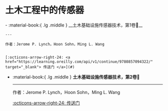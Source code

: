 # 土木工程中的传感器

<div class="grid cards" markdown>
-   :material-book:{ .lg .middle } __土木基础设施传感器技术，第1卷🎯__
    
    ---
    
    作者：Jerome P. Lynch，Hoon Sohn，Ming L. Wang
    
    
    [:octicons-arrow-right-24: <a href="https://learning.oreilly.com/api/v1/continue/9780857094322/" target="_blank"> 传送门 </a>](#)

-   :material-book:{ .lg .middle } __土木基础设施传感器技术，第2卷🎯__
    
    ---
    
    作者：Jerome P. Lynch，Hoon Sohn，Ming L. Wang
    
    [:octicons-arrow-right-24: <a href="https://learning.oreilly.com/api/v1/continue/9781782422426/" target="_blank"> 传送门 </a>](#)

</div>